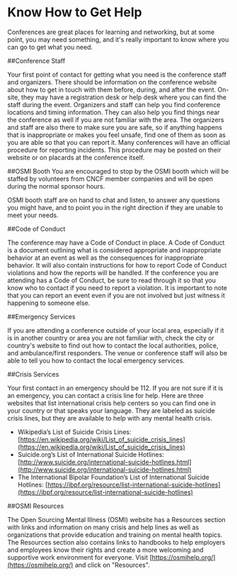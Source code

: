 # Know How to Get Help

Conferences are great places for learning and networking, but at some point, you may need something, and it's really important to know where you can go to get what you need.

##Conference Staff

Your first point of contact for getting what you need is the conference staff and organizers. There should be information on the conference website about how to get in touch with them before, during, and after the event. On-site, they may have a registration desk or help desk where you can find the staff during the event. Organizers and staff can help you find conference locations and timing information. They can also help you find things near the conference as well if you are not familiar with the area. The organizers and staff are also there to make sure you are safe, so if anything happens that is inappropriate or makes you feel unsafe, find one of them as soon as you are able so that you can report it. Many conferences will have an official procedure for reporting incidents. This procedure may be posted on their website or on placards at the conference itself.

##OSMI Booth
You are encouraged to stop by the OSMI booth which will be staffed by volunteers from CNCF member companies and will be open during the normal sponsor hours.

OSMI booth staff are on hand to chat and listen, to answer any questions you might have, and to point you in the right direction if they are unable to meet your needs.


##Code of Conduct

The conference may have a Code of Conduct in place. A Code of Conduct is a document outlining what is considered appropriate and inappropriate behavior at an event as well as the consequences for inappropriate behavior. It will also contain instructions for how to report Code of Conduct violations and how the reports will be handled. If the conference you are attending has a Code of Conduct, be sure to read through it so that you know who to contact if you need to report a violation. It is important to note that you can report an event even if you are not involved but just witness it happening to someone else.

##Emergency Services

If you are attending a conference outside of your local area, especially if it is in another country or area you are not familiar with, check the city or country's website to find out how to contact the local authorities, police, and ambulance/first responders. The venue or conference staff will also be able to tell you how to contact the local emergency services.

##Crisis Services

Your first contact in an emergency should be 112. If you are not sure if it is an emergency, you can contact a crisis line for help. Here are three websites that list international crisis help centers so you can find one in your country or that speaks your language. They are labeled as suicide crisis lines, but they are available to help with any mental health crisis.

- Wikipedia’s List of Suicide Crisis Lines: [https://en.wikipedia.org/wiki/List_of_suicide_crisis_lines](https://en.wikipedia.org/wiki/List_of_suicide_crisis_lines)
- Suicide.org’s List of International Suicide Hotlines: [http://www.suicide.org/international-suicide-hotlines.html](http://www.suicide.org/international-suicide-hotlines.html)
- The International Bipolar Foundation’s List of International Suicide Hotlines: [https://ibpf.org/resource/list-international-suicide-hotlines](https://ibpf.org/resource/list-international-suicide-hotlines)

##OSMI Resources

The Open Sourcing Mental Illness (OSMI) website has a Resources section with links and information on many crisis and help lines as well as organizations that provide education and training on mental health topics. The Resources section also contains links to handbooks to help employers and employees know their rights and create a more welcoming and supportive work environment for everyone. Visit [https://osmihelp.org/](https://osmihelp.org/) and click on "Resources".


